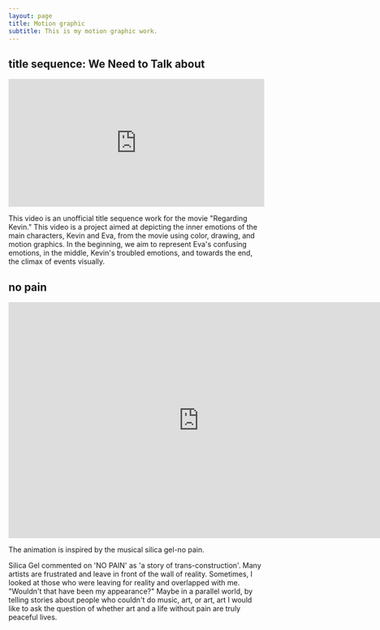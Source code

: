```yaml
---
layout: page
title: Motion graphic
subtitle: This is my motion graphic work.
---
```


## title sequence: We Need to Talk about 


<div style="padding:50% 0 0 0;position:relative;"><iframe src="https://player.vimeo.com/video/862092129?badge=0&amp;autopause=0&amp;player_id=0&amp;app_id=58479" frameborder="0" allow="autoplay; fullscreen; picture-in-picture" style="position:absolute;top:0;left:0;width:100%;height:100%;" title="title sequence: We Need to Talk about Kevin"></iframe></div><script src="https://player.vimeo.com/api/player.js"></script>


This video is an unofficial title sequence work for the movie "Regarding Kevin."
This video is a project aimed at depicting the inner emotions of the main characters, Kevin and Eva, from the movie using color, drawing, and motion graphics. In the beginning, we aim to represent Eva's confusing emotions, in the middle, Kevin's troubled emotions, and towards the end, the climax of events visually.


## no pain


<iframe width="750" height="465" src="https://www.youtube.com/embed/mw0KWKOjKrM" title="[FMV] Sillica Gel - NO PAIN (fan animated music video)" frameborder="0" allow="accelerometer; autoplay; clipboard-write; encrypted-media; gyroscope; picture-in-picture; web-share" allowfullscreen></iframe>

The animation is inspired by the musical silica gel-no pain.


Silica Gel commented on 'NO PAIN' as 'a story of trans-construction'.
Many artists are frustrated and leave in front of the wall of reality. Sometimes, I looked at those who were leaving for reality and overlapped with me.
"Wouldn't that have been my appearance?"
Maybe in a parallel world, by telling stories about people who couldn't do music, art, or art, art 
I would like to ask the question of whether art and a life without pain are truly peaceful lives.



